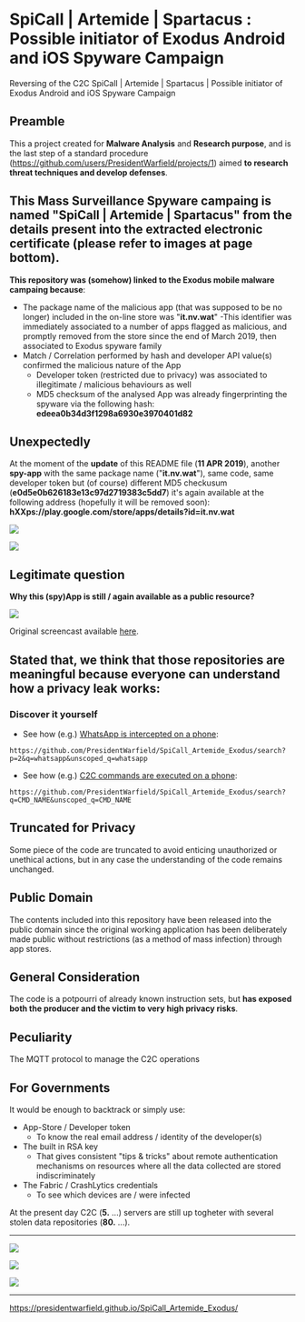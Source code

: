 # SpiCall | Artemide | Spartacus : Possible initiator of Exodus Android and iOS Spyware Campaign
Reversing of the C2C SpiCall | Artemide | Spartacus | Possible initiator of Exodus Android and iOS Spyware Campaign

## Preamble
This a project created for **Malware Analysis** and **Research purpose**, and is the last step of a standard procedure (https://github.com/users/PresidentWarfield/projects/1) aimed **to research threat techniques and develop defenses**.

## This Mass Surveillance Spyware campaing is named "**SpiCall | Artemide | Spartacus**" from the details present into the extracted electronic certificate (please refer to images at page bottom).

**This repository was (somehow) linked to the Exodus mobile malware campaing because**:
- The package name of the malicious app (that was supposed to be no longer) included in the on-line store was "**it.nv.wat**"
  -This identifier was immediately associated to a number of apps flagged as malicious, and promptly removed from the store since the end of March 2019, then associated to Exodus spyware family
- Match / Correlation performed by hash and developer API value(s) confirmed the malicious nature of the App
  - Developer token (restricted due to privacy) was associated to illegitimate / malicious behaviours as well
  - MD5 checksum of the analysed App was already fingerprinting the spyware via the following hash: **edeea0b34d3f1298a6930e3970401d82**
  
 ## Unexpectedly
 At the moment of the **update** of this README file (**11 APR 2019**), another **spy-app** with the same package name ("**it.nv.wat**"), same code, same developer token but (of course) different MD5 checkusum (**e0d5e0b626183e13c97d2719383c5dd7**) it's again available at the following address (hopefully it will be removed soon): **hXXps://play.google.com/store/apps/details?id=it.nv.wat**

![](/screenshots/screenshot005.png)

![](/screenshots/screenshot004.png)

## Legitimate question
**Why this (spy)App is still / again available as a public resource?**

![](/screenshots/screencast.gif)

Original screencast available [here](https://github.com/PresidentWarfield/SpiCall_Artemide_Exodus/blob/master/screenshots/screencast.mp4).

## Stated that, we think that those repositories are meaningful because everyone can understand how a privacy leak works:
### Discover it yourself
- See how (e.g.) [WhatsApp is intercepted on a phone](https://github.com/PresidentWarfield/SpiCall_Artemide_Exodus/search?p=2&q=whatsapp&unscoped_q=whatsapp):
```
https://github.com/PresidentWarfield/SpiCall_Artemide_Exodus/search?p=2&q=whatsapp&unscoped_q=whatsapp
```

- See how (e.g.) [C2C commands are executed on a phone](https://github.com/PresidentWarfield/SpiCall_Artemide_Exodus/search?q=CMD_NAME&unscoped_q=CMD_NAME):
```
https://github.com/PresidentWarfield/SpiCall_Artemide_Exodus/search?q=CMD_NAME&unscoped_q=CMD_NAME
```

## Truncated for Privacy
Some piece of the code are truncated to avoid enticing unauthorized or unethical actions, but in any case the understanding of the code remains unchanged.

## Public Domain
The contents included into this repository have been released into the public domain since the original working application has been deliberately made public without restrictions (as a method of mass infection) through app stores.

## General Consideration
The code is a potpourri of already known instruction sets, but **has exposed both the producer and the victim to very high privacy risks**.

## Peculiarity
The MQTT protocol to manage the C2C operations

## For Governments
It would be enough to backtrack or simply use:
- App-Store / Developer token
  - To know the real email address / identity of the developer(s)
- The built in RSA key
  - That gives consistent "tips & tricks" about remote authentication mechanisms on resources where all the data collected are stored indiscriminately
- The Fabric / CrashLytics credentials
  - To see which devices are / were infected
  
At the present day C2C (**5.** ...) servers are still up togheter with several stolen data repositories (**80.** ...). 

---
![](/screenshots/screenshot001.png)

![](/screenshots/screenshot003.png)

![](/screenshots/screenshot002.png)

---
https://presidentwarfield.github.io/SpiCall_Artemide_Exodus/
